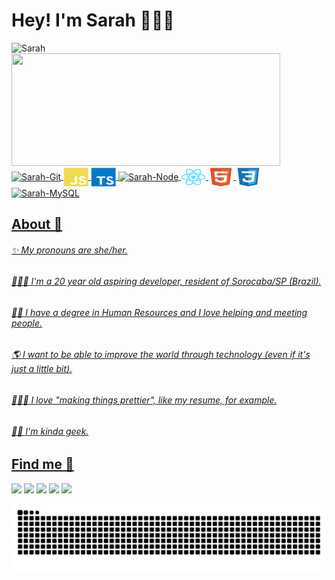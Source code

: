 <h1>Hey! I'm Sarah 🙋🏻‍♀️</h1> <img align="left" heigth="400px" width="400px" alt="Sarah" src="https://c.tenor.com/cg0h-BiFJ5gAAAAd/star-wars-baby-yoda.gif">

 <div style="display: inline_block">
  <a href="https://github.com/xmigliorinii">
  <img height="180em" width="430em" src="https://github-readme-stats.vercel.app/api?username=xmigliorini&show_icons=true&theme=darcula&include_all_commits=true&count_private=true"/></div>
 
<div style="display: inline_block">
  <img align="center" alt="Sarah-Git" height="30" width="40" src="https://upload.wikimedia.org/wikipedia/commons/3/3f/Git_icon.svg">
  <img align="center" alt="Sarah-Js" height="30" width="40" src="https://raw.githubusercontent.com/devicons/devicon/master/icons/javascript/javascript-plain.svg">
  <img align="center" alt="Sarah-Ts" height="30" width="40" src="https://raw.githubusercontent.com/devicons/devicon/master/icons/typescript/typescript-plain.svg">
  <img align="center" alt="Sarah-Node" height="50" width="50" src="https://www.mbejda.com/content/images/2015/12/node.png">
  <img align="center" alt="Sarah-React" height="30" width="40" src="https://raw.githubusercontent.com/devicons/devicon/master/icons/react/react-original.svg">
  <img align="center" alt="Sarah-HTML" height="30" width="40" src="https://raw.githubusercontent.com/devicons/devicon/master/icons/html5/html5-original.svg">
  <img align="center" alt="Sarah-CSS" height="30" width="40" src="https://raw.githubusercontent.com/devicons/devicon/master/icons/css3/css3-original.svg">
  <img align="center" alt="Sarah-MySQL" height="50" width="50" src="https://www.logo.wine/a/logo/MySQL/MySQL-Logo.wine.svg"></div>
 
 ##
 <h2>About 📝 </h2> 
 
 ###### ✨ My pronouns are she/her.
 ###### 👩🏻‍💻 I'm a 20 year old aspiring developer, resident of Sorocaba/SP (Brazil).
 ###### 🤝🏻 I have a degree in Human Resources and I love helping and meeting people.
 ###### 🌎 I want to be able to improve the world through technology (even if it's just a little bit).
 ###### 🦹🏻‍♀️ I love "making things prettier", like my resume, for example.
 ###### 🖖🏻 I'm kinda geek.
 
 ##
 
 <h2>Find me 🔎 </h2>
 
  <a href="https://www.linkedin.com/in/sarah-migliorini" target="_blank"><img src="https://img.shields.io/badge/-LinkedIn-%230077B5?style=for-the-badge&logo=linkedin&logoColor=white" target="_blank"></a> 
   <a href="https://api.whatsapp.com/send?phone=5515981682732" target="_blank"><img src="https://img.shields.io/badge/WhatsApp-25D366?style=for-the-badge&logo=whatsapp&logoColor=white" target="_blank"></a>
    <a href = "mailto:smigliorinirocha@gmail.com"><img src="https://img.shields.io/badge/Gmail-D14836?style=for-the-badge&logo=gmail&logoColor=white" target="_blank"></a>
   <a href="https://instagram.com/xmigliorini" target="_blank"><img src="https://img.shields.io/badge/Instagram-E4405F?style=for-the-badge&logo=instagram&logoColor=white" target="_blank"></a>
 	<a href="https://open.spotify.com/user/31gkt2zxndhhiqrvss66yr6ogwaq?si=b36e282f822f44c2" target="_blank"><img src="https://img.shields.io/badge/Spotify-1ED760?&style=for-the-badge&logo=spotify&logoColor=white" target="_blank"></a>
 
  ![Snake animation](https://github.com/xmigliorini/xmigliorini/blob/output/github-contribution-grid-snake.svg)
